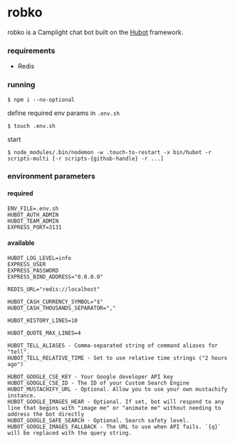 # robko

robko is a Camplight chat bot built on the [Hubot][hubot] framework.

[hubot]: http://hubot.github.com

### requirements

* Redis

### running

    $ npm i --no-optional

define required env params in `.env.sh`

    $ touch .env.sh

start

    $ node_modules/.bin/nodemon -w .touch-to-restart -x bin/hubot -r scripts-multi [-r scripts-{github-handle} -r ...]

### environment parameters

#### required

    ENV_FILE=.env.sh
    HUBOT_AUTH_ADMIN
    HUBOT_TEAM_ADMIN
    EXPRESS_PORT=3131

#### available

    HUBOT_LOG_LEVEL=info
    EXPRESS_USER
    EXPRESS_PASSWORD
    EXPRESS_BIND_ADDRESS="0.0.0.0"

    REDIS_URL="redis://localhost"

    HUBOT_CASH_CURRENCY_SYMBOL="$"
    HUBOT_CASH_THOUSANDS_SEPARATOR=","

    HUBOT_HISTORY_LINES=10

    HUBOT_QUOTE_MAX_LINES=4

    HUBOT_TELL_ALIASES - Comma-separated string of command aliases for "tell".
    HUBOT_TELL_RELATIVE_TIME - Set to use relative time strings ("2 hours ago")

    HUBOT_GOOGLE_CSE_KEY - Your Google developer API key
    HUBOT_GOOGLE_CSE_ID - The ID of your Custom Search Engine
    HUBOT_MUSTACHIFY_URL - Optional. Allow you to use your own mustachify instance.
    HUBOT_GOOGLE_IMAGES_HEAR - Optional. If set, bot will respond to any line that begins with "image me" or "animate me" without needing to address the bot directly
    HUBOT_GOOGLE_SAFE_SEARCH - Optional. Search safety level.
    HUBOT_GOOGLE_IMAGES_FALLBACK - The URL to use when API fails. `{q}` will be replaced with the query string.
